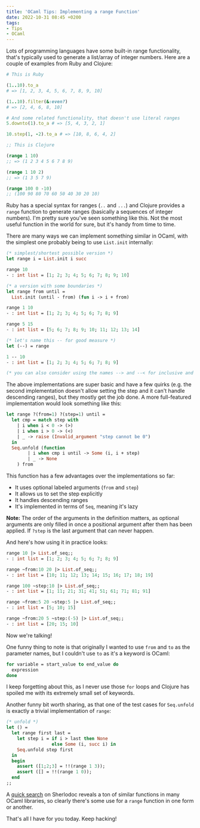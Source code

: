 ```yaml
---
title: 'OCaml Tips: Implementing a range Function'
date: 2022-10-31 08:45 +0200
tags:
- Tips
- OCaml
---
```


Lots of programming languages have some built-in range functionality, that's
typically used to generate a list/array of integer numbers. Here are
a couple of examples from Ruby and Clojure:

```ruby
# This is Ruby

(1..10).to_a
# => [1, 2, 3, 4, 5, 6, 7, 8, 9, 10]

(1..10).filter(&:even?)
# => [2, 4, 6, 8, 10]

# And some related functionality, that doesn't use literal ranges
5.downto(1).to_a # => [5, 4, 3, 2, 1]

10.step(1, -2).to_a # => [10, 8, 6, 4, 2]
```

```clojure
;; This is Clojure

(range 1 10)
;; => (1 2 3 4 5 6 7 8 9)

(range 1 10 2)
;; => (1 3 5 7 9)

(range 100 0 -10)
;; (100 90 80 70 60 50 40 30 20 10)
```

Ruby has a special syntax for ranges (`..` and `...`) and Clojure provides
a `range` function to generate ranges (basically a sequences of integer numbers).
I'm pretty sure you've seen something like this. Not the most useful function in
the world for sure, but it's handy from time to time.

There are many ways we can implement something similar in OCaml, with the
simplest one probably being to use `List.init` internally:

``` ocaml
(* simplest/shortest possible version *)
let range i = List.init i succ

range 10
- : int list = [1; 2; 3; 4; 5; 6; 7; 8; 9; 10]

(* a version with some boundaries *)
let range from until =
  List.init (until - from) (fun i -> i + from)

range 1 10
- : int list = [1; 2; 3; 4; 5; 6; 7; 8; 9]

range 5 15
- : int list = [5; 6; 7; 8; 9; 10; 11; 12; 13; 14]

(* let's name this -- for good measure *)
let (--) = range

1 -- 10
- : int list = [1; 2; 3; 4; 5; 6; 7; 8; 9]

(* you can also consider using the names --> and --< for inclusive and exclusive ranges *)
```

The above implementations are super basic and have a few quirks (e.g. the second
implementation doesn't allow setting the step and it can't handle descending
ranges), but they mostly get the job done. A more full-featured implementation
would look something like this:

``` ocaml
let range ?(from=1) ?(step=1) until =
  let cmp = match step with
    | i when i < 0 -> (>)
    | i when i > 0 -> (<)
    | _ -> raise (Invalid_argument "step cannot be 0")
  in
  Seq.unfold (function
        | i when cmp i until -> Some (i, i + step)
        | _ -> None
    ) from
```

This function has a few advantages over the implementations so far:

- It uses optional labeled arguments (`from` and `step`)
- It allows us to set the step explicitly
- It handles descending ranges
- It's implemented in terms of `Seq`, meaning it's lazy

**Note:** The order of the arguments in the definition matters, as optional
arguments are only filled in once a positional argument after them has been
applied. If `?step` is the last argument that can never happen.

And here's how using it in practice looks:

``` ocaml
range 10 |> List.of_seq;;
- : int list = [1; 2; 3; 4; 5; 6; 7; 8; 9]

range ~from:10 20 |> List.of_seq;;
- : int list = [10; 11; 12; 13; 14; 15; 16; 17; 18; 19]

range 100 ~step:10 |> List.of_seq;;
- : int list = [1; 11; 21; 31; 41; 51; 61; 71; 81; 91]

range ~from:5 20 ~step:5 |> List.of_seq;;
- : int list = [5; 10; 15]

range ~from:20 5 ~step:(-5) |> List.of_seq;;
- : int list = [20; 15; 10]
```

Now we're talking!

One funny thing to note is that originally I wanted to use `from` and `to` as
the parameter names, but I couldn't use `to` as it's a keyword is OCaml:

``` ocaml
for variable = start_value to end_value do
  expression
done
```

I keep forgetting about this, as I never use those `for` loops and Clojure has
spoiled me with its extremely small set of keywords.

Another funny bit worth sharing, as that one of the test cases for `Seq.unfold` is
exactly a trivial implementation of `range`:

``` ocaml
(* unfold *)
let () =
  let range first last =
    let step i = if i > last then None
                 else Some (i, succ i) in
    Seq.unfold step first
  in
  begin
    assert ([1;2;3] = !!(range 1 3));
    assert ([] = !!(range 1 0));
  end
;;
```

A [quick
search](https://doc.sherlocode.com/?q=int%20-%3E%20int%20-%3E%20int%20list) on
Sherlodoc reveals a ton of similar functions in many OCaml libraries, so clearly
there's some use for a `range` function in one form or another.

That's all I have for you today. Keep hacking!
